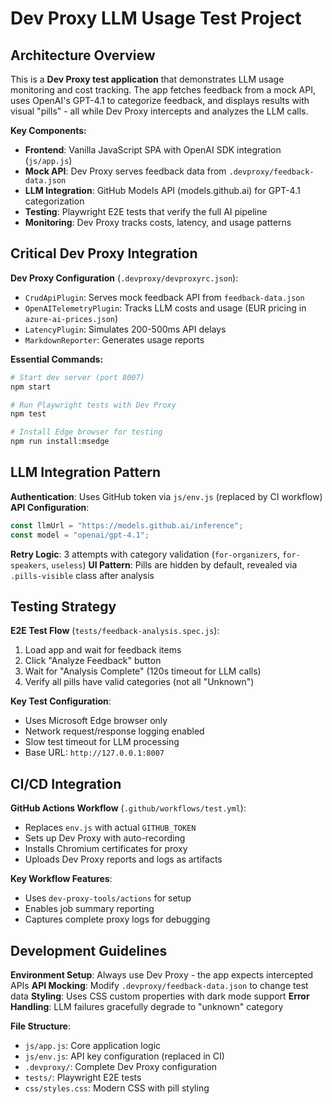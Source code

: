 # Dev Proxy LLM Usage Test Project

## Architecture Overview

This is a **Dev Proxy test application** that demonstrates LLM usage monitoring and cost tracking. The app fetches feedback from a mock API, uses OpenAI's GPT-4.1 to categorize feedback, and displays results with visual "pills" - all while Dev Proxy intercepts and analyzes the LLM calls.

**Key Components:**
- **Frontend**: Vanilla JavaScript SPA with OpenAI SDK integration (`js/app.js`)
- **Mock API**: Dev Proxy serves feedback data from `.devproxy/feedback-data.json`
- **LLM Integration**: GitHub Models API (models.github.ai) for GPT-4.1 categorization
- **Testing**: Playwright E2E tests that verify the full AI pipeline
- **Monitoring**: Dev Proxy tracks costs, latency, and usage patterns

## Critical Dev Proxy Integration

**Dev Proxy Configuration** (`.devproxy/devproxyrc.json`):
- `CrudApiPlugin`: Serves mock feedback API from `feedback-data.json`
- `OpenAITelemetryPlugin`: Tracks LLM costs and usage (EUR pricing in `azure-ai-prices.json`)
- `LatencyPlugin`: Simulates 200-500ms API delays
- `MarkdownReporter`: Generates usage reports

**Essential Commands:**
```bash
# Start dev server (port 8007)
npm start

# Run Playwright tests with Dev Proxy
npm test

# Install Edge browser for testing
npm run install:msedge
```

## LLM Integration Pattern

**Authentication**: Uses GitHub token via `js/env.js` (replaced by CI workflow)
**API Configuration**:
```javascript
const llmUrl = "https://models.github.ai/inference";
const model = "openai/gpt-4.1";
```

**Retry Logic**: 3 attempts with category validation (`for-organizers`, `for-speakers`, `useless`)
**UI Pattern**: Pills are hidden by default, revealed via `.pills-visible` class after analysis

## Testing Strategy

**E2E Test Flow** (`tests/feedback-analysis.spec.js`):
1. Load app and wait for feedback items
2. Click "Analyze Feedback" button
3. Wait for "Analysis Complete" (120s timeout for LLM calls)
4. Verify all pills have valid categories (not all "Unknown")

**Key Test Configuration**:
- Uses Microsoft Edge browser only
- Network request/response logging enabled
- Slow test timeout for LLM processing
- Base URL: `http://127.0.0.1:8007`

## CI/CD Integration

**GitHub Actions Workflow** (`.github/workflows/test.yml`):
- Replaces `env.js` with actual `GITHUB_TOKEN`
- Sets up Dev Proxy with auto-recording
- Installs Chromium certificates for proxy
- Uploads Dev Proxy reports and logs as artifacts

**Key Workflow Features**:
- Uses `dev-proxy-tools/actions` for setup
- Enables job summary reporting
- Captures complete proxy logs for debugging

## Development Guidelines

**Environment Setup**: Always use Dev Proxy - the app expects intercepted APIs
**API Mocking**: Modify `.devproxy/feedback-data.json` to change test data
**Styling**: Uses CSS custom properties with dark mode support
**Error Handling**: LLM failures gracefully degrade to "unknown" category

**File Structure**:
- `js/app.js`: Core application logic
- `js/env.js`: API key configuration (replaced in CI)
- `.devproxy/`: Complete Dev Proxy configuration
- `tests/`: Playwright E2E tests
- `css/styles.css`: Modern CSS with pill styling
